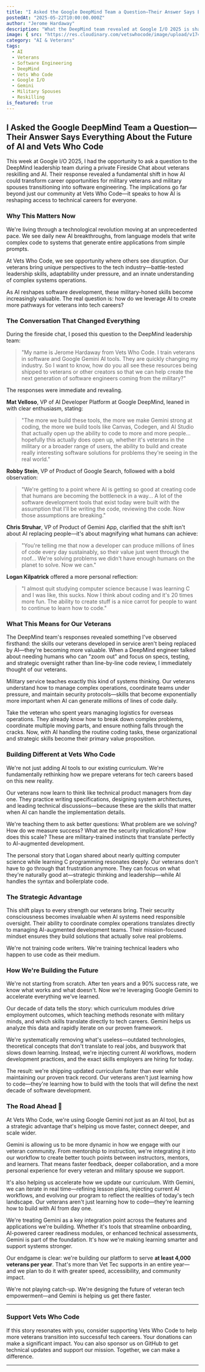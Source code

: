```yaml
---
title: "I Asked the Google DeepMind Team a Question—Their Answer Says Everything About the Future of AI and Vets Who Code"
postedAt: "2025-05-22T10:00:00.000Z"
author: "Jerome Hardaway"
description: "What the DeepMind team revealed at Google I/O 2025 is shaping how Vets Who Code uses Gemini to empower veterans and military spouses for a future in tech."
image: { src: "https://res.cloudinary.com/vetswhocode/image/upload/v1747965846/google-deepmind-team_rtepag.jpg" }
category: "AI & Veterans"
tags:
  - AI
  - Veterans
  - Software Engineering
  - DeepMind
  - Vets Who Code
  - Google I/O
  - Gemini
  - Military Spouses
  - Reskilling
is_featured: true
---
```


## I Asked the Google DeepMind Team a Question—Their Answer Says Everything About the Future of AI and Vets Who Code

This week at Google I/O 2025, I had the opportunity to ask a question to the DeepMind leadership team during a private Fireside Chat about veterans reskilling and AI. Their response revealed a fundamental shift in how AI could transform career opportunities for military veterans and military spouses transitioning into software engineering. The implications go far beyond just our community at Vets Who Code—it speaks to how AI is reshaping access to technical careers for everyone.

### Why This Matters Now

We're living through a technological revolution moving at an unprecedented pace. We see daily new AI breakthroughs, from language models that write complex code to systems that generate entire applications from simple prompts.

At Vets Who Code, we see opportunity where others see disruption. Our veterans bring unique perspectives to the tech industry—battle-tested leadership skills, adaptability under pressure, and an innate understanding of complex systems operations.

As AI reshapes software development, these military-honed skills become increasingly valuable. The real question is: how do we leverage AI to create more pathways for veterans into tech careers?

### The Conversation That Changed Everything

During the fireside chat, I posed this question to the DeepMind leadership team:

> "My name is Jerome Hardaway from Vets Who Code. I train veterans in software and Google Gemini AI tools. They are quickly changing my industry. So I want to know, how do you all see these resources being shipped to veterans or other creators so that we can help create the next generation of software engineers coming from the military?"

The responses were immediate and revealing.

**Mat Velloso**, VP of AI Developer Platform at Google DeepMind, leaned in with clear enthusiasm, stating:

> "The more we build these tools, the more we make Gemini strong at coding, the more we build tools like Canvas, Codegen, and AI Studio that actually open up the ability to code to more and more people... hopefully this actually does open up, whether it's veterans in the military or a broader range of users, the ability to build and create really interesting software solutions for problems they're seeing in the real world."

**Robby Stein**, VP of Product of Google Search, followed with a bold observation:

> "We're getting to a point where AI is getting so good at creating code that humans are becoming the bottleneck in a way... A lot of the software development tools that exist today were built with the assumption that I'll be writing the code, reviewing the code. Now those assumptions are breaking."

**Chris Struhar**, VP of Product of Gemini App, clarified that the shift isn't about AI replacing people—it's about magnifying what humans can achieve:

> "You're telling me that now a developer can produce millions of lines of code every day sustainably, so their value just went through the roof... We're solving problems we didn't have enough humans on the planet to solve. Now we can."

**Logan Kilpatrick** offered a more personal reflection:

> "I almost quit studying computer science because I was learning C and I was like, this sucks. Now I think about coding and it's 20 times more fun. The ability to create stuff is a nice carrot for people to want to continue to learn how to code."

### What This Means for Our Veterans

The DeepMind team's responses revealed something I've observed firsthand: the skills our veterans developed in service aren't being replaced by AI—they're becoming more valuable. When a DeepMind engineer talked about needing humans who can "zoom out" and focus on specs, testing, and strategic oversight rather than line-by-line code review, I immediately thought of our veterans.

Military service teaches exactly this kind of systems thinking. Our veterans understand how to manage complex operations, coordinate teams under pressure, and maintain security protocols—skills that become exponentially more important when AI can generate millions of lines of code daily.

Take the veteran who spent years managing logistics for overseas operations. They already know how to break down complex problems, coordinate multiple moving parts, and ensure nothing falls through the cracks. Now, with AI handling the routine coding tasks, these organizational and strategic skills become their primary value proposition.

### Building Different at Vets Who Code

We're not just adding AI tools to our existing curriculum. We're fundamentally rethinking how we prepare veterans for tech careers based on this new reality.

Our veterans now learn to think like technical product managers from day one. They practice writing specifications, designing system architectures, and leading technical discussions—because these are the skills that matter when AI can handle the implementation details.

We're teaching them to ask better questions: What problem are we solving? How do we measure success? What are the security implications? How does this scale? These are military-trained instincts that translate perfectly to AI-augmented development.

The personal story that Logan shared about nearly quitting computer science while learning C programming resonates deeply. Our veterans don't have to go through that frustration anymore. They can focus on what they're naturally good at—strategic thinking and leadership—while AI handles the syntax and boilerplate code.

### The Strategic Advantage

This shift plays to every strength our veterans bring. Their security consciousness becomes invaluable when AI systems need responsible oversight. Their ability to coordinate complex operations translates directly to managing AI-augmented development teams. Their mission-focused mindset ensures they build solutions that actually solve real problems.

We're not training code writers. We're training technical leaders who happen to use code as their medium.

### How We're Building the Future

We're not starting from scratch. After ten years and a 90% success rate, we know what works and what doesn't. Now we're leveraging Google Gemini to accelerate everything we've learned.

Our decade of data tells the story: which curriculum modules drive employment outcomes, which teaching methods resonate with military minds, and which skills translate directly to tech careers. Gemini helps us analyze this data and rapidly iterate on our proven framework.

We're systematically removing what's useless—outdated technologies, theoretical concepts that don't translate to real jobs, and busywork that slows down learning. Instead, we're injecting current AI workflows, modern development practices, and the exact skills employers are hiring for today.

The result: we're shipping updated curriculum faster than ever while maintaining our proven track record. Our veterans aren't just learning how to code—they're learning how to build with the tools that will define the next decade of software development.

### The Road Ahead 🚀

At Vets Who Code, we're using Google Gemini not just as an AI tool, but as a strategic advantage that's helping us move faster, connect deeper, and scale wider.

Gemini is allowing us to be more dynamic in how we engage with our veteran community. From mentorship to instruction, we're integrating it into our workflow to create better touch points between instructors, mentors, and learners. That means faster feedback, deeper collaboration, and a more personal experience for every veteran and military spouse we support.

It's also helping us accelerate how we update our curriculum. With Gemini, we can iterate in real time—refining lesson plans, injecting current AI workflows, and evolving our program to reflect the realities of today's tech landscape. Our veterans aren't just learning how to code—they're learning how to build with AI from day one.

We're treating Gemini as a key integration point across the features and applications we're building. Whether it's tools that streamline onboarding, AI-powered career readiness modules, or enhanced technical assessments, Gemini is part of the foundation. It's how we're making learning smarter and support systems stronger.

Our endgame is clear: we're building our platform to serve **at least 4,000 veterans per year**. That's more than Vet Tec supports in an entire year—and we plan to do it with greater speed, accessibility, and community impact.

We're not playing catch-up. We're designing the future of veteran tech empowerment—and Gemini is helping us get there faster.

---

### Support Vets Who Code

If this story resonates with you, consider supporting Vets Who Code to help more veterans transition into successful tech careers. Your donations can make a significant impact. You can also sponsor us on GitHub to get technical updates and support our mission. Together, we can make a difference.

---